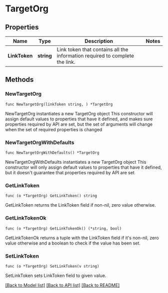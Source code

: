 # TargetOrg

## Properties

Name | Type | Description | Notes
------------ | ------------- | ------------- | -------------
**LinkToken** | **string** | Link token that contains all the information required to complete the link. | 

## Methods

### NewTargetOrg

`func NewTargetOrg(linkToken string, ) *TargetOrg`

NewTargetOrg instantiates a new TargetOrg object
This constructor will assign default values to properties that have it defined,
and makes sure properties required by API are set, but the set of arguments
will change when the set of required properties is changed

### NewTargetOrgWithDefaults

`func NewTargetOrgWithDefaults() *TargetOrg`

NewTargetOrgWithDefaults instantiates a new TargetOrg object
This constructor will only assign default values to properties that have it defined,
but it doesn't guarantee that properties required by API are set

### GetLinkToken

`func (o *TargetOrg) GetLinkToken() string`

GetLinkToken returns the LinkToken field if non-nil, zero value otherwise.

### GetLinkTokenOk

`func (o *TargetOrg) GetLinkTokenOk() (*string, bool)`

GetLinkTokenOk returns a tuple with the LinkToken field if it's non-nil, zero value otherwise
and a boolean to check if the value has been set.

### SetLinkToken

`func (o *TargetOrg) SetLinkToken(v string)`

SetLinkToken sets LinkToken field to given value.


[[Back to Model list]](../README.md#documentation-for-models) [[Back to API list]](../README.md#documentation-for-api-endpoints) [[Back to README]](../README.md)


